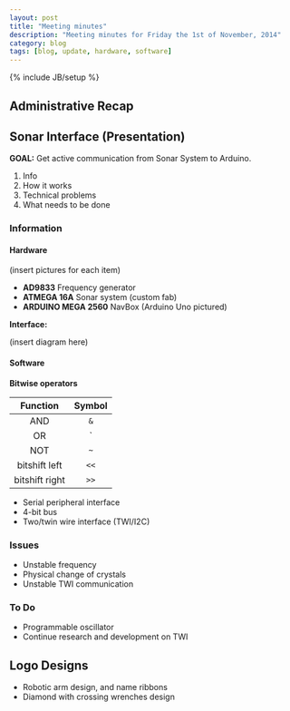 ```yaml
---
layout: post
title: "Meeting minutes"
description: "Meeting minutes for Friday the 1st of November, 2014"
category: blog
tags: [blog, update, hardware, software]
---
```

{% include JB/setup %}

## Administrative Recap

## Sonar Interface (Presentation)

**GOAL:** Get active communication from Sonar System to Arduino.

1. Info
2. How it works
3. Technical problems
4. What needs to be done

### Information

#### Hardware

(insert pictures for each item)

- **AD9833** Frequency generator
- **ATMEGA 16A** Sonar system (custom fab)
- **ARDUINO MEGA 2560** NavBox (Arduino Uno pictured)

**Interface:**

(insert diagram here)

#### Software

**Bitwise operators**

Function       | Symbol
:---:          | :---:
AND            | `&`
OR             | `|`
NOT            | `~`
bitshift left  | `<<`
bitshift right | `>>`

- Serial peripheral interface
- 4-bit bus
- Two/twin wire interface (TWI/I2C)

### Issues

- Unstable frequency
- Physical change of crystals
- Unstable TWI communication

### To Do

- Programmable oscillator
- Continue research and development on TWI

## Logo Designs

- Robotic arm design, and name ribbons
- Diamond with crossing wrenches design

